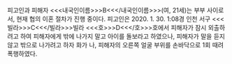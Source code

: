 피고인과 피해자 <<<내국인이름>>>B<<</내국인이름>>>(여, 21세)는 부부 사이로서, 현재 협의 이혼 절차가 진행 중이다. 피고인은 2020. 1. 30. 1:08경 인천 서구 <<<빌라>>>C<<</빌라>>>빌라 <<<호>>>D<<</호>>>호에서 피해자가 잠시 외출하려고 하여 피해자에게 밖에 나가지 말고 아이를 돌보라고 하였으나, 피해자가 말을 듣지 않고 밖으로 나가려고 하자 화가 나, 피해자의 오른쪽 얼굴 부위를 손바닥으로 1회 때려 폭행하였다.

